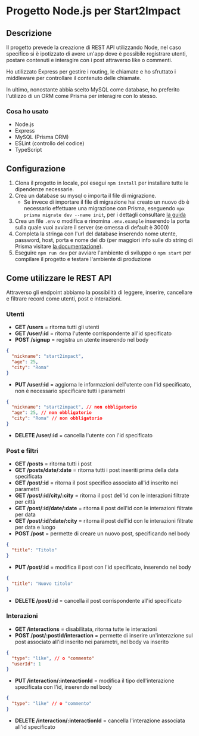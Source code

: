 # Progetto Node.js per Start2Impact

## Descrizione

Il progetto prevede la creazione di REST API utilizzando Node, nel caso specifico si è ipotizzato di avere un'app dove è possibile registrare utenti, postare contenuti e interagire con i post attraverso like o commenti.

Ho utilizzato Express per gestire i routing, le chiamate e ho sfruttato i middleware per controllare il contenuto delle chiamate.

In ultimo, nonostante abbia scelto MySQL come database, ho preferito l'utilizzo di un ORM come Prisma per interagire con lo stesso.

### Cosa ho usato

- Node.js
- Express
- MySQL (Prisma ORM)
- ESLint (controllo del codice)
- TypeScript

## Configurazione

1. Clona il progetto in locale, poi esegui `npm install` per installare tutte le dipendenze necessarie.
2. Crea un database su mysql o importa il file di migrazione.
   - Se invece di importare il file di migrazione hai creato un nuovo db è necessario effettuare una migrazione con Prisma, eseguendo `npx prisma migrate dev --name init`, per i dettagli consultare [la guida](https://www.prisma.io/docs/getting-started/setup-prisma/start-from-scratch/relational-databases/using-prisma-migrate-node-mysql)
3. Crea un file `.env` o modifica e rinomina `.env.example` inserendo la porta sulla quale vuoi avviare il server (se omessa di default è 3000)
4. Completa la stringa con l'url del database inserendo nome utente, password, host, porta e nome del db (per maggiori info sulle db string di Prisma visitare [la documentazione](https://pris.ly/d/connection-strings)).
5. Eseguire `npm run dev` per avviare l'ambiente di sviluppo o `npm start` per compilare il progetto e testare l'ambiente di produzione

## Come utilizzare le REST API

Attraverso gli endpoint abbiamo la possibilità di leggere, inserire, cancellare e filtrare record come utenti, post e interazioni.

### Utenti

- **GET /users** = ritorna tutti gli utenti
- **GET /user/:id** = ritorna l'utente corrispondente all'id specificato
- **POST /signup** = registra un utente inserendo nel body

```json
{
  "nickname": "start2impact",
  "age": 25,
  "city": "Roma"
}
```

- **PUT /user/:id** = aggiorna le informazioni dell'utente con l'id specificato, non è necessario specificare tutti i parametri

```json
{
  "nickname": "start2impact", // non obbligatorio
  "age": 25, // non obbligatorio
  "city": "Roma" // non obbligatorio
}
```

- **DELETE /user/:id** = cancella l'utente con l'id specificato

### Post e filtri

- **GET /posts** = ritorna tutti i post
- **GET /posts/date/:date** = ritorna tutti i post inseriti prima della data specificata
- **GET /post/:id** = ritorna il post specifico associato all'id inserito nei parametri
- **GET /post/:id/city/:city** = ritorna il post dell'id con le interazioni filtrate per città
- **GET /post/:id/date/:date** = ritorna il post dell'id con le interazioni filtrate per data
- **GET /post/:id/:date/:city** = ritorna il post dell'id con le interazioni filtrate per data e luogo
- **POST /post** = permette di creare un nuovo post, specificando nel body

```json
{
  "title": "Titolo"
}
```

- **PUT /post/:id** = modifica il post con l'id specificato, inserendo nel body

```json
{
  "title": "Nuovo titolo"
}
```

- **DELETE /post/:id** = cancella il post corrispondente all'id specificato

### Interazioni

- **GET /interactions** = disabilitata, ritorna tutte le interazioni
- **POST /post/:postId/interaction** = permette di inserire un'interazione sul post associato all'id inserito nei parametri, nel body va inserito

```json
{
  "type": "like", // o "commento"
  "userId": 1
}
```

- **PUT /interaction/:interactionId** = modifica il tipo dell'interazione specificata con l'id, inserendo nel body

```json
{
  "type": "like" // o "commento"
}
```

- **DELETE /interaction/:interactionId** = cancella l'interazione associata all'id specificato
